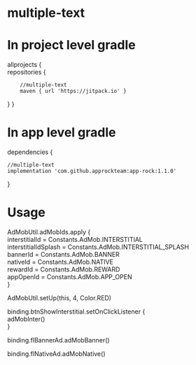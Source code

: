 # multiple-text

# In project level gradle

allprojects {<br />
    repositories {
    
        //multiple-text
        maven { url 'https://jitpack.io' }
        
   }
}


# In app level gradle

dependencies {

    //multiple-text
    implementation 'com.github.approckteam:app-rock:1.1.0'
}


# Usage



AdMobUtil.adMobIds.apply {<br />
    interstitialId = Constants.AdMob.INTERSTITIAL<br />
    interstitialIdSplash = Constants.AdMob.INTERSTITIAL_SPLASH<br />
    bannerId = Constants.AdMob.BANNER<br />
    nativeId = Constants.AdMob.NATIVE<br />
    rewardId = Constants.AdMob.REWARD<br />
    appOpenId = Constants.AdMob.APP_OPEN<br />
}<br />

AdMobUtil.setUp(this, 4, Color.RED)<br />

binding.btnShowInterstitial.setOnClickListener {<br />
    adMobInter()<br />
}<br />

binding.flBannerAd.adMobBanner()<br />

binding.flNativeAd.adMobNative()<br />
